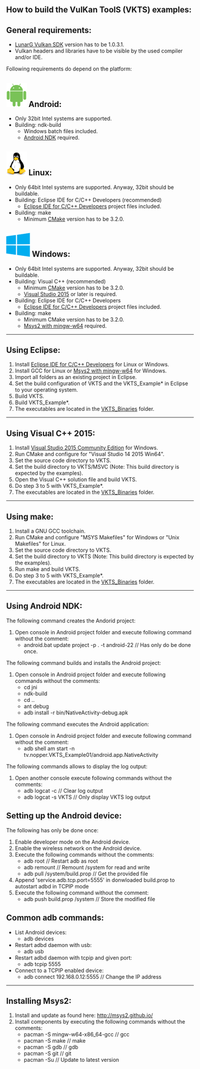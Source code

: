 How to build the VulKan ToolS (VKTS) examples:
----------------------------------------------

General requirements:
---------------------
  
- [LunarG Vulkan SDK](http://vulkan.lunarg.com) version has to be 1.0.3.1.
- Vulkan headers and libraries have to be visible by the used compiler and/or IDE. 


Following requirements do depend on the platform:

![Android](images/android_logo.png) Android:
---

- Only 32bit Intel systems are supported.
- Building: ndk-build
    - Windows batch files included.
    - [Android NDK](http://developer.android.com/ndk/index.html) required.  


![Linux](images/linux_logo.png) Linux:
---

- Only 64bit Intel systems are supported. Anyway, 32bit should be buildable.
- Building: Eclipse IDE for C/C++ Developers (recommended)
    - [Eclipse IDE for C/C++ Developers](https://www.eclipse.org/downloads/) project files included. 
- Building: make  
    - Minimum [CMake](https://cmake.org/) version has to be 3.2.0.


![Windows](images/windows_logo.png) Windows:
---

- Only 64bit Intel systems are supported. Anyway, 32bit should be buildable.  
- Building: Visual C++ (recommended)
    - Minimum [CMake](https://cmake.org/) version has to be 3.2.0.
    - [Visual Studio 2015](https://www.visualstudio.com/en-us/downloads/visual-studio-2015-downloads-vs.aspx) or later is required.
- Building: Eclipse IDE for C/C++ Developers
    - [Eclipse IDE for C/C++ Developers](https://www.eclipse.org/downloads/) project files included. 
- Building: make  
    - Minimum CMake version has to be 3.2.0.
    - [Msys2 with mingw-w64](http://msys2.github.io/) required.


---

Using Eclipse:
--------------

1. Install [Eclipse IDE for C/C++ Developers](https://www.eclipse.org/downloads/) for Linux or Windows.
2. Install GCC for Linux or [Msys2 with mingw-w64](http://msys2.github.io/) for Windows.
3. Import all folders as an existing project in Eclipse. 
4. Set the build configuration of VKTS and the VKTS_Example* in Eclipse to your operating system.
5. Build VKTS.
6. Build VKTS_Example*.
7. The executables are located in the [VKTS_Binaries](VKTS_Binaries/README.md) folder.


---

Using Visual C++ 2015:
----------------------

1. Install [Visual Studio 2015 Community Edition](https://www.visualstudio.com/en-us/downloads/visual-studio-2015-downloads-vs.aspx) for Windows.
2. Run CMake and configure for "Visual Studio 14 2015 Win64".
3. Set the source code directory to VKTS.
4. Set the build directory to VKTS/MSVC (Note: This build directory is expected by the examples).
5. Open the Visual C++ solution file and build VKTS.
6. Do step 3 to 5 with VKTS_Example*.
7. The executables are located in the [VKTS_Binaries](VKTS_Binaries/README.md) folder.


---

Using make:
-----------

1. Install a GNU GCC toolchain.
2. Run CMake and configure "MSYS Makefiles" for Windows or "Unix Makefiles" for Linux.
3. Set the source code directory to VKTS.
4. Set the build directory to VKTS (Note: This build directory is expected by the examples). 
5. Run make and build VKTS.
6. Do step 3 to 5 with VKTS_Example*.
7. The executables are located in the [VKTS_Binaries](VKTS_Binaries/README.md) folder.


---

Using Android NDK:
------------------

The following command creates the Andorid project:

1. Open console in Android project folder and execute following command without the comment:
    - android.bat update project -p . -t android-22    // Has only do be done once.

    
The following command builds and installs the Android project:

1. Open console in Android project folder and execute following commands without the comments:
    - cd jni
    - ndk-build
    - cd ..
    - ant debug
    - adb install -r bin/NativeActivity-debug.apk


The following command executes the Android application:

1. Open console in Android project folder and execute following command without the comment:
    - adb shell am start -n tv.nopper.VKTS_Example01/android.app.NativeActivity


The following commands allows to display the log output:

1. Open another console execute following commands without the comments:
    - adb logcat -c                    // Clear log output
    - adb logcat -s VKTS               // Only display VKTS log output


Setting up the Android device:
------------------------------

The following has only be done once:

1. Enable developer mode on the Android device.
2. Enable the wireless network on the Android device.
2. Execute the following commands without the comments:
    - adb root                         // Restart adb as root
    - adb remount                      // Remount /system for read and write
    - adb pull /system/build.prop      // Get the provided file
3. Append 'service.adb.tcp.port=5555' in donwloaded build.prop to autostart adbd in TCPIP mode
4. Execute the following command without the comment:
    - adb push build.prop /system      // Store the modified file


Common adb commands:
--------------------

- List Android devices:
    - adb devices
- Restart adbd daemon with usb:
    - adb usb
- Restart adbd daemon with tcpip and given port:
    - adb tcpip 5555
- Connect to a TCPIP enabled device:
    - adb connect 192.168.0.12:5555    // Change the IP address


---

Installing Msys2:
-----------------

1. Install and update as found here: http://msys2.github.io/
2. Install components by executing the following commands without the comments:
    - pacman -S mingw-w64-x86_64-gcc   // gcc
    - pacman -S make                   // make
    - pacman -S gdb                    // gdb
    - pacman -S git                    // git
    - pacman -Su                       // Update to latest version
